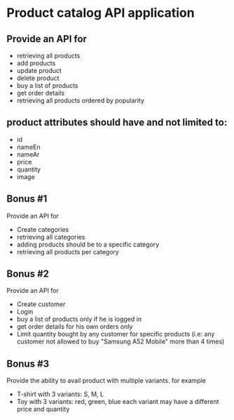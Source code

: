 # Product catalog API application

## Provide an API for

- retrieving all products
- add products
- update product
- delete product
- buy a list of products
- get order details
- retrieving all products ordered by popularity

## product attributes should have and not limited to:

- id
- nameEn
- nameAr
- price
- quantity
- image

## Bonus #1

Provide an API for

- Create categories
- retrieving all categories
- adding products should be to a specific category
- retrieving all products per category

## Bonus #2

Provide an API for

- Create customer
- Login
- buy a list of products only if he is logged in
- get order details for his own orders only
- Limit quantity bought by any customer for specific products (i.e: any customer not allowed to buy "Samsung A52 Mobile" more than 4 times)

## Bonus #3

Provide the ability to avail product with multiple variants.
for example

- T-shirt with 3 variants: S, M, L
- Toy with 3 variants: red, green, blue
  each variant may have a different price and quantity